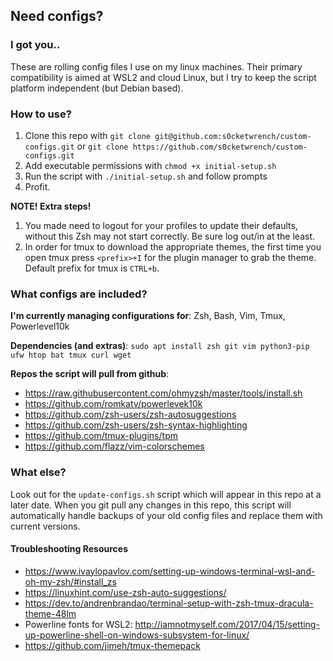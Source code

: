 ## Need configs?
### I got you..

These are rolling config files I use on my linux machines.
Their primary compatibility is aimed at WSL2 and cloud Linux, but I try to keep the script platform independent (but Debian based).

### How to use?
1. Clone this repo with `git clone git@github.com:s0cketwrench/custom-configs.git` or `git clone https://github.com/s0cketwrench/custom-configs.git`
2. Add executable permissions with `chmod +x initial-setup.sh`
3. Run the script with `./initial-setup.sh` and follow prompts
4. Profit.

**NOTE! Extra steps!**
1. You made need to logout for your profiles to update their defaults, without this Zsh may not start correctly. Be sure log out/in at the least.
2. In order for tmux to download the appropriate themes, the first time you open tmux press `<prefix>+I` for the plugin manager to grab the theme. Default prefix for tmux is `CTRL+b`.

### What configs are included?

**I'm currently managing configurations for**: Zsh, Bash, Vim, Tmux, Powerlevel10k

**Dependencies (and extras)**: `sudo apt install zsh git vim python3-pip ufw htop bat tmux curl wget`

**Repos the script will pull from github**:
- https://raw.githubusercontent.com/ohmyzsh/master/tools/install.sh
- https://github.com/romkatv/powerlevek10k
- https://github.com/zsh-users/zsh-autosuggestions
- https://github.com/zsh-users/zsh-syntax-highlighting
- https://github.com/tmux-plugins/tpm
- https://github.com/flazz/vim-colorschemes

### What else?
Look out for the `update-configs.sh` script which will appear in this repo at a later date. When you git pull any changes in this repo, this script will automatically handle backups of your old config files and replace them with current versions.

#### Troubleshooting Resources
- https://www.ivaylopavlov.com/setting-up-windows-terminal-wsl-and-oh-my-zsh/#install_zs
- https://linuxhint.com/use-zsh-auto-suggestions/
- https://dev.to/andrenbrandao/terminal-setup-with-zsh-tmux-dracula-theme-48lm
- Powerline fonts for WSL2: http://iamnotmyself.com/2017/04/15/setting-up-powerline-shell-on-windows-subsystem-for-linux/
- https://github.com/jimeh/tmux-themepack


